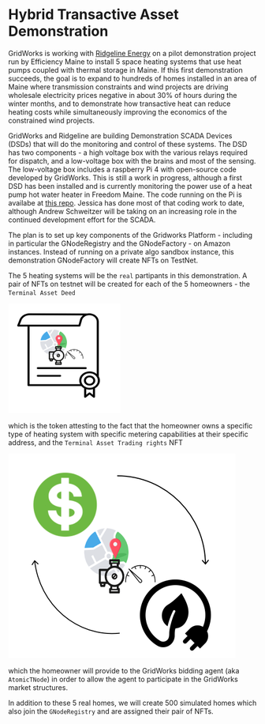 # Hybrid Transactive Asset Demonstration

GridWorks is working with [Ridgeline Energy](https://ridgelineanalytics.com/) on a pilot demonstration project run by Efficiency Maine to install 5 space heating systems that use heat pumps coupled with thermal storage in Maine. If this first demonstration succeeds, the goal is to expand to hundreds of homes installed in an area of Maine where transmission constraints and wind projects are driving wholesale electricity prices negative in about 30% of hours during the winter months, and to demonstrate how transactive heat can reduce heating costs while simultaneously improving the economics of the constrained wind projects.

GridWorks and Ridgeline are building Demonstration SCADA Devices (DSDs) that will do the monitoring and control of these systems. The DSD has two components - a high voltage box with the various relays required for dispatch, and a low-voltage box with the brains and most of the sensing. The low-voltage box includes a raspberry Pi 4 with open-source code developed by GridWorks. This is still a work in progress, although a first DSD has been installed and is currently monitoring the power use of a heat pump hot water heater in Freedom Maine. The code running on the Pi is availabe at [this repo](https://github.com/thegridelectric/gw-scada-spaceheat-python). Jessica has done most of that coding work to date, although Andrew Schweitzer will be taking on an increasing role in the continued development effort for the SCADA.

The plan is to set up key components of the Gridworks Platform - including in particular the GNodeRegistry and the GNodeFactory - on Amazon instances. Instead of running on a private algo sandbox instance, this demonstration GNodeFactory will create NFTs on TestNet.

The 5 heating systems will be the `real` partipants in this demonstration. A pair of NFTs on testnet will be created for each of the 5 homeowners - the `Terminal Asset Deed`

![alt_text](img/terminal-asset-deed-icon.png)

which is the token attesting to the fact that the homeowner owns a specific type of heating system with specific metering capabilities at their specific address, and the `Terminal Asset Trading rights` NFT

![alt_text](img/terminal-asset-trading-rights-icon.png)

which the homeowner will provide to the GridWorks bidding agent (aka `AtomicTNode`) in order to allow the agent to participate in the GridWorks market structures.

In addition to these 5 real homes, we will create 500 simulated homes which also join the `GNodeRegistry` and are assigned their pair of NFTs.
